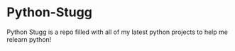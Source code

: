 # Python-Stugg
Python Stugg is a repo filled with all of my latest python projects to help me relearn python!

